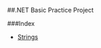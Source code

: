 ##.NET Basic Practice Project

###Index
* [Strings](https://github.com/maninwindow/Java_Programming_Examples/blob/master/Strings.md)

